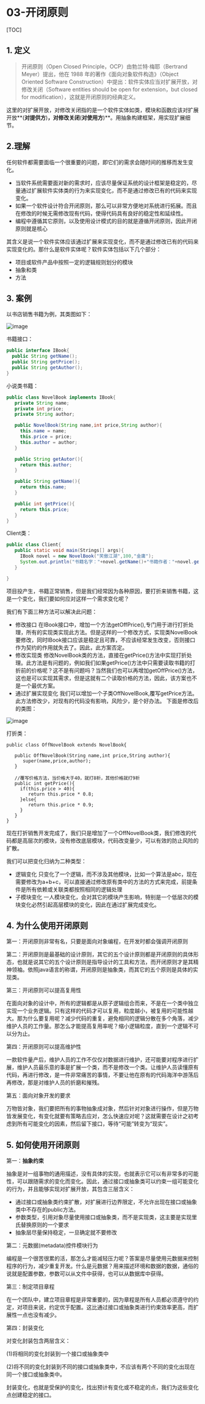 # 03-开闭原则

[TOC]

## 1. 定义

>  开闭原则（Open Closed Principle，OCP）由勃兰特·梅耶（Bertrand Meyer）提出，他在 1988 年的著作《面向对象软件构造》（Object Oriented Software Construction）中提出：软件实体应当对扩展开放，对修改关闭（Software entities should be open for extension，but closed for modification），这就是开闭原则的经典定义。

这里的对扩展开放，对修改关闭指的是一个软件实体如类，模块和函数应该对扩展开放**(**对提供方**)**，对修改关闭**(**对使用方**)**。用抽象构建框架，用实现扩展细节。

## 2.理解

任何软件都需要面临一个很重要的问题，即它们的需求会随时间的推移而发生变化。

- 当软件系统需要面对新的需求时，应该尽量保证系统的设计框架是稳定的，尽量通过扩展软件实体类的行为来实现变化，而不是通过修改已有的代码来实现变化。
- 如果一个软件设计符合开闭原则，那么可以非常方便地对系统进行拓展。而且在修改的时候无需修改现有代码，使得代码具有良好的稳定性和延续性。
- 编程中遵循其它原则，以及使用设计模式的目的就是遵循开闭原则，因此开闭原则就是核心

其含义是说一个软件实体应该通过扩展来实现变化，而不是通过修改已有的代码来实现变化的。那什么是软件实体呢？软件实体包括以下几个部分：

- 项目或软件产品中按照一定的逻辑规则划分的模块
- 抽象和类
- 方法

## 3. 案例

以书店销售书籍为例，其类图如下：

![image](assets/1611106888694-2743330d-0d54-429f-8936-3278dba6433b.jpeg)



书籍接口：

```java
public interface IBook{
  public String getName();
  public String getPrice();
  public String getAuthor();
}
```

小说类书籍：

```java
public class NovelBook implements IBook{
   private String name;
   private int price;
   private String author;

   public NovelBook(String name,int price,String author){
     this.name = name;
     this.price = price;
     this.author = author;
   }

   public String getAutor(){
     return this.author;
   }

   public String getName(){
     return this.name;
   }  

   public int getPrice(){
     return this.price;
   } 
}
```

Client类：

```java
public class Client{
   public static void main(Strings[] args){
     IBook novel = new NovelBook("笑傲江湖",100,"金庸");
     System.out.println("书籍名字："+novel.getName()+"书籍作者："+novel.getAuthor()+"书籍价格："+novel.getPrice());
   }

}
```

项目投产生，书籍正常销售，但是我们经常因为各种原因，要打折来销售书籍，这是一个变化，我们要如何应对这样一个需求变化呢？



我们有下面三种方法可以解决此问题：

- 修改接口
  在IBook接口中，增加一个方法getOffPrice(),专门用于进行打折处理，所有的实现类实现此方法。但是这样的一个修改方式，实现类NovelBook要修改，同时IBook接口应该是稳定且可靠，不应该经常发生改变，否则接口作为契约的作用就失去了。因此，此方案否定。
- 修改实现类
  修改NovelBook类的方法，直接在getPrice()方法中实现打折处理。此方法是有问题的，例如我们如果getPrice()方法中只需要读取书籍的打折前的价格呢？这不是有问题吗？当然我们也可以再增加getOffPrice()方法，这也是可以实现其需求，但是这就有二个读取价格的方法，因此，该方案也不是一个最优方案。
- 通过扩展实现变化
  我们可以增加一个子类OffNovelBook,覆写getPrice方法。此方法修改少，对现有的代码没有影响，风险少，是个好办法。
  下面是修改后的类图：



![image](assets/1611106962850-655bf4b6-db33-48d9-8f5f-1878f382f1b2.jpeg)



打折类：

```
public class OffNovelBook extends NovelBook{

   public OffNovelBook(String name,int price,String author){
      super(name,price,author);
   }

   //覆写价格方法，当价格大于40，就打8析，其他价格就打9析
   public int getPrice(){
     if(this.price > 40){
        return this.price * 0.8;
     }else{
        return this.price * 0.9;
     }     
   } 
}
```

现在打折销售开发完成了，我们只是增加了一个OffNovelBook类，我们修改的代码都是高层次的模块，没有修改底层模块，代码改变量少，可以有效的防止风险的扩散。

我们可以把变化归纳为二种类型：

- 逻辑变化
  只变化了一个逻辑，而不涉及其他模块，比如一个算法是a*b*c，现在需要修改为a+b+c，可以直接通过修改原有类中的方法的方式来完成，前提条件是所有依赖或关联类都按照相同的逻辑处理
- 子模块变化
  一人模块变化，会对其它的模块产生影响，特别是一个低层次的模块变化必然引起高层模块的变化，因此在通过扩展完成变化。



## 4. 为什么使用开闭原则

第一：开闭原则非常有名，只要是面向对象编程，在开发时都会强调开闭原则

第二：开闭原则是最基础的设计原则，其它的五个设计原则都是开闭原则的具体形态，也就是说其它的五个设计原则是指导设计的工具和方法，而开闭原则才是其精神领袖。依照java语言的称谓，开闭原则是抽象类，而其它的五个原则是具体的实现类。

第三：开闭原则可以提高复用性

在面向对象的设计中，所有的逻辑都是从原子逻辑组合而来，不是在一个类中独立实现一个业务逻辑。只有这样的代码才可以复用，粒度越小，被复用的可能性越大。那为什么要复用呢？减少代码的重复，避免相同的逻辑分散在多个角落，减少维护人员的工作量。那怎么才能提高复用率呢？缩小逻辑粒度，直到一个逻辑不可以分为止。

第四：开闭原则可以提高维护性

一款软件量产后，维护人员的工作不仅仅对数据进行维护，还可能要对程序进行扩展，维护人员最乐意的事是扩展一个类，而不是修改一个类。让维护人员读懂原有代码，再进行修改，是一件非常痛苦的事情，不要让他在原有的代码海洋中游荡后再修改，那是对维护人员的折磨和摧残。

第五：面向对象开发的要求

万物皆对象，我们要把所有的事物抽象成对象，然后针对对象进行操作，但是万物皆发展变化，有变化就要有策略去应对，怎么快速应对呢？这就需要在设计之初考虑到所有可能变化的因素，然后留下接口，等待“可能”转变为“现实”。

## 5. 如何使用开闭原则

第一：**抽象约束**

抽象是对一组事物的通用描述，没有具体的实现，也就表示它可以有非常多的可能性，可以跟随需求的变化而变化。因此，通过接口或抽象类可以约束一组可能变化的行为，并且能够实现对扩展开放，其包含三层含义：

- 通过接口或抽象类约束扩散，对扩展进行边界限定，不允许出现在接口或抽象类中不存在的public方法。
- 参数类型，引用对象尽量使用接口或抽象类，而不是实现类，这主要是实现里氏替换原则的一个要求
- 抽象层尽量保持稳定，一旦确定就不要修改



第二：元数据(metadata)控件模块行为

编程是一个很苦很累的活，那怎么才能减轻压力呢？答案是尽量使用元数据来控制程序的行为，减少重复开发。什么是元数据？用来描述环境和数据的数据，通俗的说就是配置参数，参数可以从文件中获得，也可以从数据库中获得。



第三：制定项目章程

在一个团队中，建立项目章程是非常重要的，因为章程是所有人员都必须遵守的约定，对项目来说，约定优于配置。这比通过接口或抽象类进行约束效率更高，而扩展性一点也没有减少。



第四：封装变化

对变化封装包含两层含义：

(1)将相同的变化封装到一个接口或抽象类中

(2)将不同的变化封装到不同的接口或抽象类中，不应该有两个不同的变化出现在同一个接口或抽象类中。

封装变化，也就是受保护的变化，找出预计有变化或不稳定的点，我们为这些变化点创建稳定的接口。
